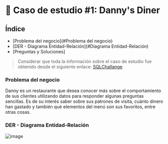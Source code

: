 # 🍜 Caso de estudio #1: Danny's Diner

## Índice
- [Problema del negocio](#Problema del negocio)
- [DER - Diagrama Entidad-Relación](#Diagrama Entidad-Relación)
- [Preguntas y Soluciones]
> Considerar que toda la información sobre el caso de estudio fue obtenido desde el siguiente enlace: [SQLChallange](https://8weeksqlchallenge.com/case-study-1/)
  
### Problema del negocio
Danny es un restaurante que desea conocer más sobre el comportamiento de sus clientes utilizando datos para responder algunas preguntas sencillas. Es de su interés saber sobre sus patrones de visita, cuánto dinero han gastado y también qué elementos del menú son sus favoritos, entre otras cosas.

### DER - Diagrama Entidad-Relación
![image](https://github.com/FlorenciaBezmalinovich/Practicas_SQL/assets/87548844/90344f61-4bd6-4812-b8bd-690e9531caf3)
